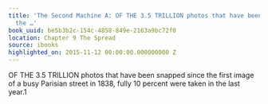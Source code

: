 ```yaml
---
title: 'The Second Machine A: OF THE 3.5 TRILLION photos that have been snapped since
  the …'
book_uuid: be5b3b2c-154c-4858-849e-2163a9bc72f0
location: Chapter 9 The Spread
source: ibooks
highlighted_on: 2015-11-12 00:00:00.000000000 Z
---
```


OF THE 3.5 TRILLION photos that have been snapped since the first image of a busy Parisian street in 1838, fully 10 percent were taken in the last year.1